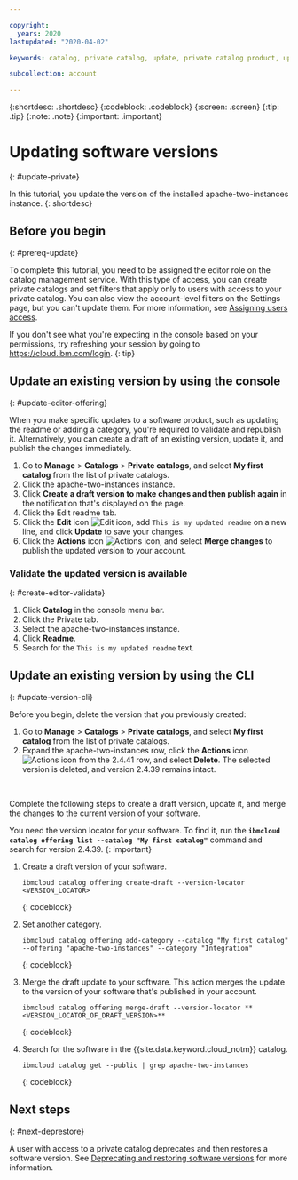 ```yaml
---

copyright:
  years: 2020
lastupdated: "2020-04-02"

keywords: catalog, private catalog, update, private catalog product, update version

subcollection: account

---
```


{:shortdesc: .shortdesc}
{:codeblock: .codeblock}
{:screen: .screen}
{:tip: .tip}
{:note: .note}
{:important: .important}

# Updating software versions
{: #update-private}

In this tutorial, you update the version of the installed apache-two-instances instance. 
{: shortdesc}

## Before you begin
{: #prereq-update}

To complete this tutorial, you need to be assigned the editor role on the catalog management service. With this type of access, you can create private catalogs and set filters that apply only to users with access to your private catalog. You can also view the account-level filters on the Settings page, but you can't update them. For more information, see [Assigning users access](/docs/account?topic=account-catalog-access).

  If you don't see what you're expecting in the console based on your permissions, try refreshing your session by going to https://cloud.ibm.com/login.
  {: tip}

## Update an existing version by using the console
{: #update-editor-offering}

When you make specific updates to a software product, such as updating the readme or adding a category, you're required to validate and republish it. Alternatively, you can create a draft of an existing version, update it, and publish the changes immediately. 

1. Go to **Manage** > **Catalogs** > **Private catalogs**, and select **My first catalog** from the list of private catalogs. 
1. Click the apache-two-instances instance.
1. Click **Create a draft version to make changes and then publish again** in the notification that's displayed on the page. 
1. Click the Edit readme tab.
1. Click the **Edit** icon ![Edit icon](../icons/icon_write.svg), add `This is my updated readme` on a new line, and click **Update** to save your changes.
1. Click the **Actions** icon ![Actions icon](../icons/actions-icon-vertical.svg), and select **Merge changes** to publish the updated version to your account.

### Validate the updated version is available 
{: #create-editor-validate}

1. Click **Catalog** in the console menu bar.
1. Click the Private tab.
1. Select the apache-two-instances instance.
1. Click **Readme**.
1. Search for the `This is my updated readme` text.

## Update an existing version by using the CLI
{: #update-version-cli}

Before you begin, delete the version that you previously created:

1. Go to **Manage** > **Catalogs** > **Private catalogs**, and select **My first catalog** from the list of private catalogs. 
2. Expand the apache-two-instances row, click the **Actions** icon ![Actions icon](../icons/actions-icon-vertical.svg) from the 2.4.41 row, and select **Delete**. The selected version is deleted, and version 2.4.39 remains intact. 
<br> 

Complete the following steps to create a draft version, update it, and merge the changes to the current version of your software.  

  You need the version locator for your software. To find it, run the **`ibmcloud catalog offering list --catalog "My first catalog"`** command and search for version 2.4.39.
  {: important}
    
1. Create a draft version of your software.
    ```
    ibmcloud catalog offering create-draft --version-locator <VERSION_LOCATOR>
    ```
    {: codeblock}
    
1. Set another category.
    ```
    ibmcloud catalog offering add-category --catalog "My first catalog" --offering "apache-two-instances" --category "Integration"
    ```
    {: codeblock}
    
1. Merge the draft update to your software. This action merges the update to the version of your software that's published in your account.   
    ```
    ibmcloud catalog offering merge-draft --version-locator **<VERSION_LOCATOR_OF_DRAFT_VERSION>**
    ```
    {: codeblock}
    
1.  Search for the software in the {{site.data.keyword.cloud_notm}} catalog.
    ```
    ibmcloud catalog get --public | grep apache-two-instances
    ```
    {: codeblock}

## Next steps
{: #next-deprestore}

A user with access to a private catalog deprecates and then restores a software version. See [Deprecating and restoring software versions](/docs/account?topic=account-dep-restore) for more information.
